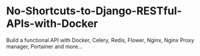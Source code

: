 # No-Shortcuts-to-Django-RESTful-APIs-with-Docker
Build a functional API with Docker, Celery, Redis, Flower, Nginx, Nginx Proxy manager, Portainer and more...
